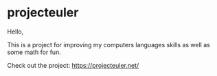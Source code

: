 # projecteuler
Hello,

This is a project for improving my computers languages skills as well as some math for fun.

Check out the project:
https://projecteuler.net/

